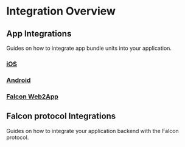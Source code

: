 # Integration Overview

## App Integrations
Guides on how to integrate app bundle units into your application.

### [iOS](./ios.md)
### [Android](./android.md)
### [Falcon Web2App](./falcon.md)

## Falcon protocol Integrations
Guides on how to integrate your application backend with the Falcon protocol.
